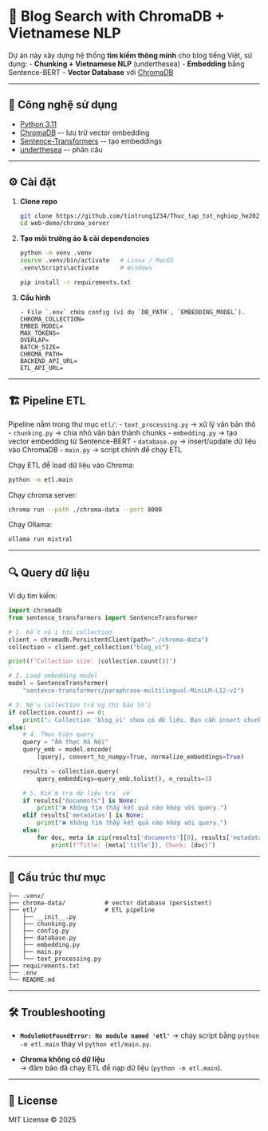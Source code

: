 # 📌 Blog Search with ChromaDB + Vietnamese NLP

Dự án này xây dựng hệ thống **tìm kiếm thông minh** cho blog tiếng Việt,
sử dụng: - **Chunking + Vietnamese NLP** (underthesea) -
**Embedding** bằng Sentence-BERT - **Vector Database** với
[ChromaDB](https://docs.trychroma.com/)

---

## 🚀 Công nghệ sử dụng

- [Python 3.11](https://www.python.org/)
- [ChromaDB](https://github.com/chroma-core/chroma) -- lưu trữ vector
  embedding
- [Sentence-Transformers](https://www.sbert.net/) -- tạo embeddings
- [underthesea](https://github.com/undertheseanlp/underthesea) -- phân
  câu

---

## ⚙️ Cài đặt

1.  **Clone repo**

    ```bash
    git clone https://github.com/tintrung1234/Thuc_tap_tot_nghiep_he2025.git
    cd web-demo/chroma_server
    ```

2.  **Tạo môi trường ảo & cài dependencies**

    ```bash
    python -m venv .venv
    source .venv/bin/activate   # Linux / MacOS
    .venv\Scripts\activate      # Windows

    pip install -r requirements.txt
    ```

3.  **Cấu hình**

        - File `.env` chứa config (ví dụ `DB_PATH`, `EMBEDDING_MODEL`).
        CHROMA_COLLECTION=
        EMBED_MODEL=
        MAX_TOKENS=
        OVERLAP=
        BATCH_SIZE=
        CHROMA_PATH=
        BACKEND_API_URL=
        ETL_API_URL=

---

## 🏗️ Pipeline ETL

Pipeline nằm trong thư mục `etl/`: - `text_processing.py` → xử lý văn
bản thô - `chunking.py` → chia nhỏ văn bản thành chunks - `embedding.py`
→ tạo vector embedding từ Sentence-BERT - `database.py` → insert/update
dữ liệu vào ChromaDB - `main.py` → script chính để chạy ETL

Chạy ETL để load dữ liệu vào Chroma:

```bash
python -m etl.main
```

Chạy chroma server:

```bash
chroma run --path ./chroma-data --port 8000
```

Chạy Ollama:

```bash
ollama run mistral
```

---

## 🔍 Query dữ liệu

Ví dụ tìm kiếm:

```python
import chromadb
from sentence_transformers import SentenceTransformer

# 1. Kết nối tới collection
client = chromadb.PersistentClient(path="./chroma-data")
collection = client.get_collection("blog_vi")

print(f"Collection size: {collection.count()}")

# 2. Load embedding model
model = SentenceTransformer(
    "sentence-transformers/paraphrase-multilingual-MiniLM-L12-v2")

# 3. Nếu collection trống thì báo lỗi
if collection.count() == 0:
    print("⚠️ Collection 'blog_vi' chưa có dữ liệu. Bạn cần insert chunks trước khi query.")
else:
    # 4. Thực hiện query
    query = "Ẩm thực Hà Nội"
    query_emb = model.encode(
        [query], convert_to_numpy=True, normalize_embeddings=True)

    results = collection.query(
        query_embeddings=query_emb.tolist(), n_results=3)

    # 5. Kiểm tra dữ liệu trả về
    if results["documents"] is None:
        print("❌ Không tìm thấy kết quả nào khớp với query.")
    elif results['metadatas'] is None:
        print("❌ Không tìm thấy kết quả nào khớp với query.")
    else:
        for doc, meta in zip(results['documents'][0], results['metadatas'][0]):
            print(f"Title: {meta['title']}, Chunk: {doc}")
```

---

## 📂 Cấu trúc thư mục

    ├── .venv/
    ├── chroma-data/           # vector database (persistent)
    ├── etl/                   # ETL pipeline
    │   ├── __init__.py
    │   ├── chunking.py
    │   ├── config.py
    │   ├── database.py
    │   ├── embedding.py
    │   ├── main.py
    │   └── text_processing.py
    ├── requirements.txt
    ├── .env
    └── README.md

---

## 🛠️ Troubleshooting

- **`ModuleNotFoundError: No module named 'etl'`** → chạy script bằng
  `python -m etl.main` thay vì `python etl/main.py`.

- **Chroma không có dữ liệu**\
  → đảm bảo đã chạy ETL để nạp dữ liệu (`python -m etl.main`).

---

## 📜 License

MIT License © 2025
